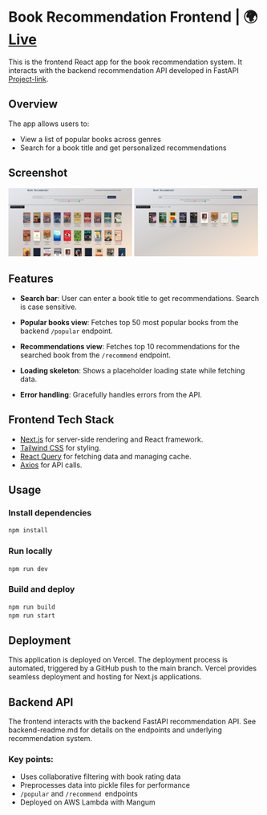 # Book Recommendation Frontend |  🌍 [Live](https://cf-book-recommender.vercel.app/)

This is the frontend React app for the book recommendation system. It interacts with the backend recommendation API developed in FastAPI [Project-link](https://github.com/tesvn7/cf-br-backend). 

## Overview

The app allows users to:

- View a list of popular books across genres
- Search for a book title and get personalized recommendations

## Screenshot

<img src="https://raw.githubusercontent.com/tesvn7/web-image-hosting/main/br-ss1.png" width="49%" /> <img src="https://raw.githubusercontent.com/tesvn7/web-image-hosting/main/br-ss2.png" width="49%" /> 

## Features

- **Search bar**: User can enter a book title to get recommendations. Search is case sensitive.

- **Popular books view**: Fetches top 50 most popular books from the backend `/popular` endpoint.

- **Recommendations view**: Fetches top 10 recommendations for the searched book from the `/recommend` endpoint.

- **Loading skeleton**: Shows a placeholder loading state while fetching data.

- **Error handling**: Gracefully handles errors from the API.

## Frontend Tech Stack

- [Next.js](https://nextjs.org/) for server-side rendering and React framework.
- [Tailwind CSS](https://tailwindcss.com/) for styling.
- [React Query](https://react-query.tanstack.com/) for fetching data and managing cache.
- [Axios](https://github.com/axios/axios) for API calls.

## Usage

### Install dependencies

```bash
npm install
```

### Run locally
```bash
npm run dev
```
### Build and deploy
```bash
npm run build
npm run start
```


## Deployment
This application is deployed on Vercel. The deployment process is automated, triggered by a GitHub push to the main branch. Vercel provides seamless deployment and hosting for Next.js applications.

## Backend API
The frontend interacts with the backend FastAPI recommendation API. See backend-readme.md for details on the endpoints and underlying recommendation system.

### Key points:

- Uses collaborative filtering with book rating data
- Preprocesses data into pickle files for performance
- `/popular` and `/recommend `endpoints
- Deployed on AWS Lambda with Mangum



